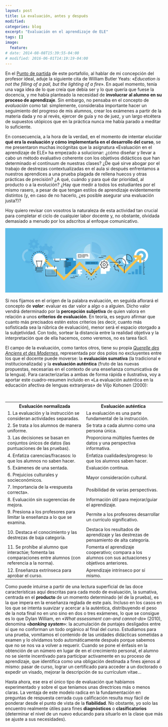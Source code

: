```yaml
---
layout: post
title: La evaluación, antes y después
modified:
categories: blog
excerpt: "Evaluación en el aprendizaje de ELE"
tags: []
image:
  feature:
# date: 2014-08-08T15:39:55-04:00
# modified: 2016-06-01T14:19:19-04:00
---
```


En el [Punto de partida](https://immalopez.github.io/blog/punto-de-partida/) de este portafolio, al hablar de mi concepción del profesor ideal, aduje la siguiente cita de William Butler Yeats: «_Education is not the filling of a pail, but the lighting of a fire_». En aquel momento, tenía una vaga idea de lo que creía que debía ser y lo que quería que fuese la docencia, y me había planteado la necesidad de **involucrar al alumno en su proceso de aprendizaje**. Sin embargo, no pensaba en el concepto de _evaluación_ como tal: simplemente, consideraba importante hacer un seguimiento del progreso de mis alumnos, crear los exámenes a partir de la materia dada y no al revés, ejercer de guía y no de juez, y un largo etcétera de supuestos utópicos que en la práctica nunca me había parado a meditar lo suficiente.

En consecuencia, a la hora de la verdad, en el momento de intentar elucidar **qué era la evaluación y cómo implementarla en el desarrollo del curso**, se me presentaron muchas incógnitas que la asignatura «Evaluación en el aprendizaje de ELE» ha empezado a solucionar: ¿cómo diseñar y llevar a cabo un método evaluativo coherente con los objetivos didácticos que han determinado el contínuum de nuestras clases? ¿De qué sirve abogar por el trabajo de destrezas contextualizadas en el aula si después enfrentamos a nuestros aprendices a una prueba plagada de rellena huecos y otras prácticas de precisión? ¿A qué, cuándo y para qué dar prioridad, al producto o a la evolución? ¿Hay que medir a todos los estudiantes por el mismo rasero, a pesar de que tengan estilos de aprendizaje evidentemente distintos (y, en caso de no hacerlo, ¿es posible asegurar una evaluación justa?)?

Hoy quiero revisar con vosotros la naturaleza de esta actividad tan crucial para completar el ciclo de cualquier labor docente y, no obstante, olvidada demasiado a menudo por los adscritos al enfoque comunicativo.

![Evaluación](/images/slider1.png)

Si nos fijamos en el origen de la palabra evaluación, en seguida aflorará el concepto de **_valor_**: evaluar es dar valor a algo o a alguien. Dicho valor vendrá determinado por la **percepción subjetiva** de quien valora en relación a unos **criterios de evaluación**. En teoría, es seguro afirmar que cuanto más precisados estén estos criterios (es decir, cuanto más sofisticada sea la rúbrica de evaluación), menor será el espacio otorgado a la subjetividad. Con todo, sortear la distancia entre la realidad objetiva y la interpretación que de ella hacemos, como veremos, no es tarea fácil.

El campo de la evaluación, como tantos otros, tiene su propia _[Querelle des Anciens et des Modernes](https://es.wikipedia.org/wiki/Debate_de_los_antiguos_y_los_modernos)_, representada por dos polos no excluyentes entre los que el docente puede moverse: la **evaluación sumativa** (la tradicional e institucionalizada) y la **evaluación auténtica** (fruto de las nuevas propuestas, necesarias en el contexto de una enseñanza comunicativa de la lengua). Para caracterizarlas a ambas de forma rápida e ilustrativa, voy a aportar este cuadro-resumen incluido en «La evaluación auténtica en la educación afectiva de lenguas extranjeras» de Viljo Kohonen (2000): 

<table width="100%">
  <tbody>
    <tr>
      <th>Evaluación normalizada</th>
      <th>Evaluación auténtica</th>
    </tr>
    <tr>
      <td width="50%">1. La evaluación y la instrucción se consideran actividades separadas.</td>
      <td>La evaluación es una parte fundamental de la instrucción.</td>
      </tr>
    <tr>
      <td>2. Se trata a los alumnos de manera uniforme.</td>
      <td>Se trata a cada alumno como una persona única.</td>
      </tr>
    <tr>
      <td>3. Las decisiones se basan en conjuntos únicos de datos (las puntuaciones de las pruebas).</td>
      <td>Proporciona múltiples fuentes de datos y una perspectiva informativa.</td>
      </tr>
    <tr>
      <td>4. Enfatiza carencias/fracasos: lo que los alumnos no saben hacer.</td>
      <td>Enfatiza cualidades/progreso: lo que los alumnos saben hacer.</td>
      </tr>
    <tr>
      <td>5. Exámenes de una sentada.</td>
      <td>Evaluación continua.</td>
      </tr>
    <tr>
      <td>6. Prejuicios culturales y socieconómicos.</td>
      <td>Mayor consideración cultural.</td>
      </tr>
    <tr>
      <td>7. Importancia de la «respuesta correcta».</td>
      <td>Posibilidad de varias perspectivas.</td>
      </tr>
    <tr>
      <td>8. Evaluación sin sugerencias de mejora.</td>
      <td>Información útil para mejorar/guiar el aprendizaje.</td>
      </tr>
    <tr>
      <td>9. Presiona a los profesores para limitar la enseñanza a lo que se examina.</td>
      <td>Permite a los profesores desarrollar un currículo significativo.</td>
      </tr>
    <tr>
      <td>10. Destaca el conocimiento y las destrezas de baja categoría.</td>
      <td>Destaca los resultados de aprendizaje y las destrezas de pensamiento de alta categoría.</td>
      </tr>
    <tr>
      <td>11. Se prohíbe al alumno que interactúe; fomenta las comparaciones entre alumnos (con referencia a la norma).</td>
      <td>Fomenta el aprendizaje cooperativo; compara a los alumnos con sus actuaciones y objetivos anteriores.</td>
      </tr>
    <tr>
      <td>12. Enseñanza extrínseca para aprobar el curso.</td>
      <td>Aprendizaje intrínseco por sí mismo.</td>
      </tr>
    </tbody>
</table>

Como puede intuirse a partir de una lectura superficial de las doce características aquí descritas para cada modo de evaluación, la sumativa, centrada en el **producto** de un momento determinado (el de la prueba), es la que impera en la enseñanza reglada de este país. Incluso en los casos en los que se intenta suavizar y acercar a la auténtica, distribuyendo el peso de la nota final no en uno sino en dos o tres exámenes, lo que se consigue es lo que Dylan William, en «_What assessment can-and cannot-do_» (2010), denomina «_**banking system**_»: la acumulación de puntajes desligados entre sí que no conforman un todo orgánico al final del curso. Estudiamos para una prueba, vomitamos el contenido de las unidades didácticas sometidas a examen y lo olvidamos todo automáticamente después porque sabemos que no se nos va a volver a requerir. Cuando se pone el énfasis en la obtención de un número en lugar de en el crecimiento personal, el alumno no se siente incentivado para participar activamente en su proceso de aprendizaje, que identifica como una obligación destinada a fines ajenos al mismo: pasar de curso, lograr un certificado para acceder a un doctorado o expedir un visado,  mejorar la descripción de su currículum vitae…

Hasta ahora, ese era el único tipo de evaluación que habíamos experimentado y sobre el que teníamos unas directrices más o menos claras. La ventaja de este modelo radica en la fundamentación en preguntas de respuesta cerrada cuya calificación resulta muy fácil de ponderar desde el punto de vista de la **fiabilidad**. No obstante, yo solo las encuentro realmente útiles para fines **diagnósticos** o **clasificatorios** (determinar el nivel de un nuevo educando para situarlo en la clase que más se ajuste a sus necesidades).
